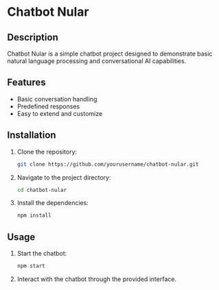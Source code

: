 # Chatbot Nular

## Description

Chatbot Nular is a simple chatbot project designed to demonstrate basic natural language processing and conversational AI capabilities.

## Features

-   Basic conversation handling
-   Predefined responses
-   Easy to extend and customize

## Installation

1. Clone the repository:
    ```bash
    git clone https://github.com/yourusername/chatbot-nular.git
    ```
2. Navigate to the project directory:
    ```bash
    cd chatbot-nular
    ```
3. Install the dependencies:
    ```bash
    npm install
    ```

## Usage

1. Start the chatbot:
    ```bash
    npm start
    ```
2. Interact with the chatbot through the provided interface.
